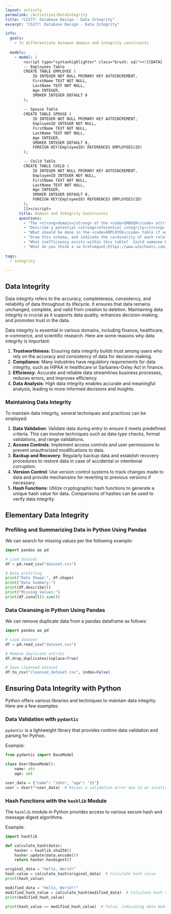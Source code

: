 ```yaml
---
layout: activity
permalink: /Activities/DataIntegrity
title: "CS377: Database Design - Data Integrity"
excerpt: "CS377: Database Design - Data Integrity"

info:
  goals: 
    - To differentiate between domain and integrity constraints
    
  models:
    - model: |
        <script type="syntaxhighlighter" class="brush: sql"><![CDATA[        
        -- Employees Table
        CREATE TABLE EMPLOYEE (
            ID INTEGER NOT NULL PRIMARY KEY AUTOINCREMENT, 
            FirstName TEXT NOT NULL, 
            LastName TEXT NOT NULL, 
            Age INTEGER,
            SMOKER INTEGER DEFAULT 0
        );
        
        -- Spouse Table
        CREATE TABLE SPOUSE (
            ID INTEGER NOT NULL PRIMARY KEY AUTOINCREMENT, 
            EmployeeID INTEGER NOT NULL,
            FirstName TEXT NOT NULL, 
            LastName TEXT NOT NULL, 
            Age INTEGER,
            SMOKER INTEGER DEFAULT 0,
            FOREIGN KEY(EmployeeID) REFERENCES EMPLOYEES(ID)
        );

        -- Child Table
        CREATE TABLE CHILD (
            ID INTEGER NOT NULL PRIMARY KEY AUTOINCREMENT, 
            EmployeeID INTEGER NOT NULL,
            FirstName TEXT NOT NULL, 
            LastName TEXT NOT NULL, 
            Age INTEGER,
            SMOKER INTEGER DEFAULT 0,
            FOREIGN KEY(EmployeeID) REFERENCES EMPLOYEES(ID)
        );        
        ]]></script>
      title: Domain and Integrity Constraints
      questions:
        - "The <strong>domain</strong> of the <code>SMOKER</code> attribute is all positive integers, but it is really intended to be <code>0</code> or <code>1</code>.  This is an <code>integrity constraint</code> since it cannot be restricted syntactically by the domain (although some SQL engines do support boolean data types!).  What other integrity constraints do you see in this table?"
        - "Describe a potential <strong>referential integrity</strong> violation that could occur within this database if records can be deleted from the <code>EMPLOYEE</code> table without checking the <code>SPOUSE</code> table first."
        - "What should be done in the <code>EMPLOYEE</code> table if an entry is deleted in the <code>SPOUSE</code> table?"
        - "Draw this schema, and indicate the cardinality of each relationship (1:1, 1:many, optional)."
        - "What inefficiency exists within this table?  Could someone be a spouse of one person and a child of another?  Re-design this schema to eliminate redundant data storage."
        - "What do you think a <a href=&quot;https://www.w3schools.com/sql/sql_check.asp&quot;>CHECK Constraint</a> does?"
        
tags:
  - integrity
  
---
```


## Data Integrity

Data integrity refers to the accuracy, completeness, consistency, and reliability of data throughout its lifecycle. It ensures that data remains unchanged, complete, and valid from creation to deletion. Maintaining data integrity is crucial as it supports data quality, enhances decision-making, and promotes trust in the data.

Data integrity is essential in various domains, including finance, healthcare, e-commerce, and scientific research. Here are some reasons why data integrity is important:

1. **Trustworthiness**: Ensuring data integrity builds trust among users who rely on the accuracy and consistency of data for decision-making.
2. **Compliance**: Many industries have regulatory requirements for data integrity, such as HIPAA in healthcare or Sarbanes-Oxley Act in finance.
3. **Efficiency**: Accurate and reliable data streamlines business processes, reduces errors, and improves efficiency.
4. **Data Analysis**: High data integrity enables accurate and meaningful analysis, leading to more informed decisions and insights.

### Maintaining Data Integrity

To maintain data integrity, several techniques and practices can be employed:

1. **Data Validation**: Validate data during entry to ensure it meets predefined criteria. This can involve techniques such as data type checks, format validations, and range validations.
2. **Access Controls**: Implement access controls and user permissions to prevent unauthorized modifications to data.
3. **Backup and Recovery**: Regularly backup data and establish recovery procedures to restore data in case of accidental or intentional corruption.
4. **Version Control**: Use version control systems to track changes made to data and provide mechanisms for reverting to previous versions if necessary.
5. **Hash Functions**: Utilize cryptographic hash functions to generate a unique hash value for data. Comparisons of hashes can be used to verify data integrity.

## Elementary Data Integrity

### Profiling and Summarizing Data in Python Using Pandas

We can search for missing values per the following example:

```python
import pandas as pd

# Load dataset
df = pd.read_csv("dataset.csv")

# Data profiling
print("Data Shape:", df.shape)
print("Data Summary:")
print(df.describe())
print("Missing Values:")
print(df.isnull().sum())
```

### Data Cleansing in Python Using Pandas

We can remove duplicate data from a pandas dataframe as follows:

```python
import pandas as pd

# Load dataset
df = pd.read_csv("dataset.csv")

# Remove duplicate entries
df.drop_duplicates(inplace=True)

# Save cleansed dataset
df.to_csv("cleansed_dataset.csv", index=False)
```

## Ensuring Data Integrity with Python

Python offers various libraries and techniques to maintain data integrity. Here are a few examples:

### Data Validation with `pydantic`

`pydantic` is a lightweight library that provides runtime data validation and parsing for Python.

Example:
```python
from pydantic import BaseModel

class User(BaseModel):
    name: str
    age: int

user_data = {"name": "John", "age": "25"}
user = User(**user_data)  # Raises a validation error due to an invalid age field
```

### Hash Functions with the `hashlib` Module

The `hashlib` module in Python provides access to various secure hash and message digest algorithms.

Example:
```python
import hashlib

def calculate_hash(data):
    hasher = hashlib.sha256()
    hasher.update(data.encode())
    return hasher.hexdigest()

original_data = "Hello, World!"
hash_value = calculate_hash(original_data)  # Calculate hash value
print(hash_value)

modified_data = "Hello, World!!"
modified_hash_value = calculate_hash(modified_data)  # Calculate hash value
print(modified_hash_value)

print(hash_value == modified_hash_value)  # False, indicating data modification
```
